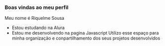 ### Boas vindas ao meu perfil 

Meu nome é Riquelme Sousa

- Estou estudando na Alura
- Estou me desenvolvendo na pagina Javascript
Utilizo esse espaço para minha organização e conpartilhamento dos seus projetos desenvolvidos 

